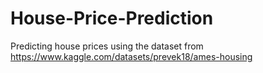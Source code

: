 # House-Price-Prediction
Predicting house prices using the dataset from https://www.kaggle.com/datasets/prevek18/ames-housing
